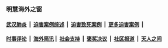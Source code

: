 
### 明慧海外之窗

####  [武汉肺炎](indexes/365.md?t=06110402) &nbsp;|&nbsp;  [迫害案例综述](indexes/328.md?t=06110402) &nbsp;|&nbsp; [迫害致死案例](indexes/277.md?t=06110402)  &nbsp;|&nbsp; [更多迫害案例](indexes/81.md?t=06110402)  &nbsp;|&nbsp; 
####  [时事评论](indexes/19.md?t=06110402) &nbsp;|&nbsp; [海外简讯](indexes/245.md?t=06110402)&nbsp;|&nbsp;  [社会支持](indexes/140.md?t=06110402) &nbsp;|&nbsp; [褒奖决议](indexes/282.md?t=06110402) &nbsp;|&nbsp; [社区报道](indexes/91.md?t=06110402)  &nbsp;|&nbsp; [天人之间](indexes/78.md?t=06110402) 

